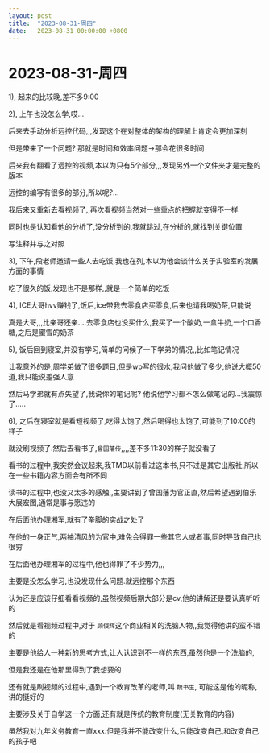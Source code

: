 ```yaml
---
layout: post
title:  "2023-08-31-周四"
date:   2023-08-31 00:00:00 +0800
---
```




# 2023-08-31-周四



1), 起来的比较晚,差不多9:00

2), 上午也没怎么学,哎...

后来去手动分析远控代码,,,发现这个在对整体的架构的理解上肯定会更加深刻

但是带来了一个问题? 那就是时间和效率问题->那会花很多时间

后来我有翻看了远控的视频,本以为只有5个部分,,,发现另外一个文件夹才是完整的版本

远控的编写有很多的部分,所以呢?...

我后来又重新去看视频了,,再次看视频当然对一些重点的把握就变得不一样

同时也是认知看他的分析了,没分析到的,我就跳过,在分析的,就找到关键位置

写注释并与之对照

3), 下午,段老师邀请一些人去吃饭,我也在列,本以为他会谈什么关于实验室的发展方面的事情

吃了很久的饭,发现也不是那样,,就是一个简单的吃饭

4), ICE大哥hvv赚钱了,饭后,ice带我去零食店买零食,后来也请我喝奶茶,只能说

真是大哥,,,比亲哥还亲....去零食店也没买什么,我买了一个酸奶,一盒牛奶,一个口香糖,之后是蜜雪的奶茶

5), 饭后回到寝室,并没有学习,简单的问候了一下学弟的情况,,比如笔记情况

让我意外的是,周学弟做了很多题目,但是wp写的很水,我问他做了多少,他说大概50道,我只能说差强人意

然后马学弟就有点失望了,我说你的笔记呢? 他说他学习都不怎么做笔记的...我震惊了.....

6), 之后在寝室就是看短视频了,吃得太饱了,然后喝得也太饱了,可能到了10:00的样子

就没刷视频了.然后去看书了,`曾国藩传`,,,,差不多11:30的样子就没看了

看书的过程中,我突然会议起来,我TMD以前看过这本书,只不过是其它出版社,所以在一些书籍内容方面会有所不同

读书的过程中,也没又太多的感触,,主要讲到了曾国藩为官正直,然后希望遇到伯乐大展宏图,通常是事与愿违的

在后面他办理湘军,就有了拳脚的实战之处了

在他的一身正气,两袖清风的为官中,难免会得罪一些其它人或者事,同时导致自己也很穷

在后面他办理湘军的过程中,他也得罪了不少势力,,,

主要是没怎么学习,也没发现什么问题.就远控那个东西

认为还是应该仔细看看视频的,虽然视频后期大部分是cv,他的讲解还是要认真听听的

然后就是看视频过程中,对于 `顾俊辉`这个商业相关的洗脑人物,,我觉得他讲的蛮不错的

主要是他给人一种新的思考方式,让人认识到不一样的东西,虽然他是一个洗脑的,

但是我还是在他那里得到了我想要的

还有就是刷视频的过程中,遇到一个教育改革的老师,叫 `魏书生`, 可能这是他的昵称,讲的挺好的

主要涉及关于自学这一个方面,还有就是传统的教育制度(无关教育的内容)

虽然我对九年义务教育一直xxx.但是我并不能改变什么,只能改变自己,和改变自己的孩子吧
